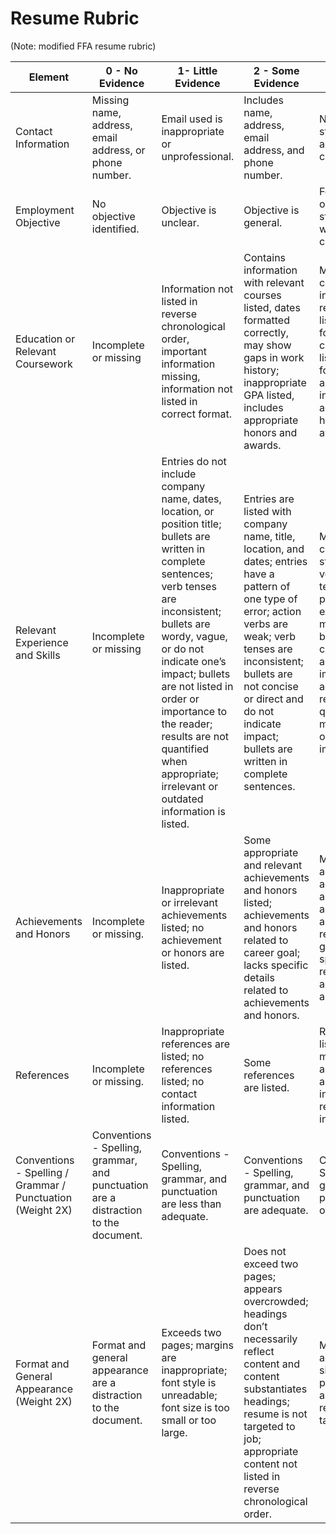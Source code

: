 # Resume Rubric

(Note: modified FFA resume rubric)

| Element | 0 - No Evidence | 1- Little Evidence | 2 - Some Evidence | 3 - Evidence | 4 - Ample Evidence | Points |
| ------- | --------------- | ------------------ | ----------------- | ------------ | ------------------ | ------ |
| Contact Information | Missing name, address, email address, or phone number. | Email used is inappropriate or unprofessional. | Includes name, address, email address, and phone number. | Name does not stand out; email address is too casual. | Includes name, address, email address, and phone number; name stands out on resume; provides professional e-mail address. |   |
| Employment Objective | No objective identified. | Objective is unclear. | Objective is general. | Focused objective that states what you want from the company. | Focused objective that states how employee will help company achieve its goals. |   |
| Education or Relevant Coursework | Incomplete or missing | Information not listed in reverse chronological order, important information missing, information not listed in correct format. | Contains information  with relevant courses listed, dates formatted correctly, may show gaps in work history; inappropriate GPA listed, includes appropriate honors and awards. | Mostly contains complete information with relevant courses listed, dates formatted correctly, GPA listed in correct format (if appropriate), includes appropriate honors and awards. | Contains complete information with relevant courses listed, dates formatted correctly, GPA listed in correct format (if appropriate), includes appropriate honors and awards. |   |
| Relevant Experience and Skills | Incomplete or missing | Entries do not include company name, dates, location, or position title; bullets are written in complete sentences; verb tenses are inconsistent; bullets are wordy, vague, or do not indicate one’s impact; bullets are not listed in order or importance to the reader; results are not quantified when appropriate; irrelevant or outdated information is listed. | Entries are listed with company name, title, location, and dates; entries have a pattern of one type of error; action verbs are weak; verb tenses are inconsistent; bullets are not concise or direct and do not indicate impact; bullets are written in complete sentences. | Most entries are complete using strong action verbs and correct tense; personal pronouns and extraneous words mostly omitted; bullets mostly concise, direct, and indicate one’s impact / accomplishments; results mostly quantified; bullets mostly listed in order of importance. | Entries are listed with company name, title, location, and dates; strong action verbs used with correct verb tense; personal pronouns and extraneous words are omitted; bullets are concise, direct and indicate one’s impact/accomplishments; results are quantified; bullets are listed in order of importance. |   |
| Achievements and Honors | Incomplete or missing. | Inappropriate or irrelevant achievements listed; no achievement or honors are listed. | Some appropriate and relevant achievements and honors listed; achievements and honors related to career goal; lacks specific details related to achievements and honors. | Many appropriate and relevant achievements and honors listed; achievements and honors related to career goal; provides specific details related to achievements and honors. | Appropriate and relevant achievements and honors listed; achievements and honors related to career goal; provides specific details related to achievements and honors. |   |
| References | Incomplete or missing. | Inappropriate references are listed; no references listed; no contact information listed. | Some references are listed. | References are listed, but not all may be appropriate or not all contact information for references is included. | Listed appropriate references and provided complete contact information for references. |   |
| Conventions - Spelling / Grammar / Punctuation  (Weight 2X) | Conventions - Spelling, grammar, and punctuation are a distraction to the document. | Conventions - Spelling, grammar, and punctuation are less than adequate. | Conventions - Spelling, grammar, and punctuation are adequate. | Conventions – Spelling, grammar, and punctuation are of good quality. | Conventions - Spelling, grammar, and punctuation are extremely high quality. |   |
| Format and General Appearance  (Weight 2X) | Format and general appearance are a distraction to the document. | Exceeds two pages; margins are inappropriate; font style is unreadable; font size is too small or too large. | Does not exceed two pages; appears overcrowded; headings don’t necessarily reflect content and content substantiates headings; resume is not targeted to job; appropriate content not listed in reverse chronological order. | Margins are acceptable; font size (10-12 point) and style are readable; resume is targeted to job. | Does not exceed two pages without overcrowding; margins are acceptable; font size (10-12 point) and style is readable; headings reflect content and content substantiates headings; resume is targeted to job; appropriate content listed in reverse chronological order. |   |
